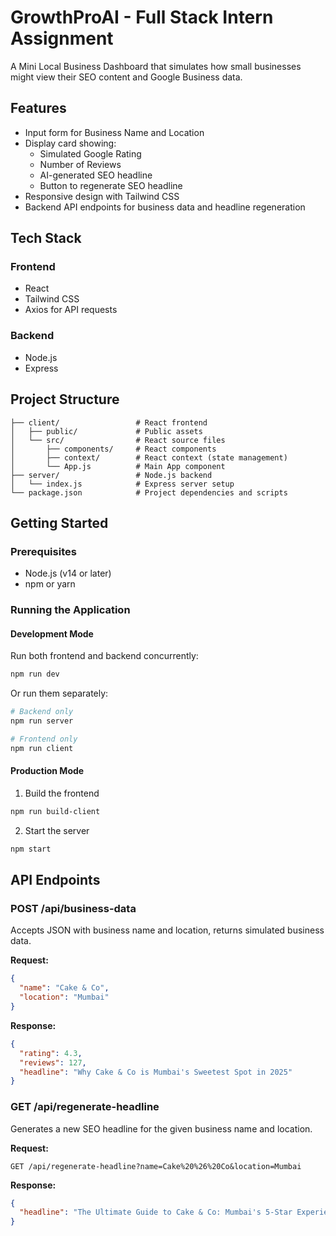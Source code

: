 # GrowthProAI - Full Stack Intern Assignment

A Mini Local Business Dashboard that simulates how small businesses might view their SEO content and Google Business data.

## Features

- Input form for Business Name and Location
- Display card showing:
  - Simulated Google Rating
  - Number of Reviews
  - AI-generated SEO headline
  - Button to regenerate SEO headline
- Responsive design with Tailwind CSS
- Backend API endpoints for business data and headline regeneration

## Tech Stack

### Frontend
- React
- Tailwind CSS
- Axios for API requests

### Backend
- Node.js
- Express

## Project Structure

```
├── client/                 # React frontend
│   ├── public/             # Public assets
│   └── src/                # React source files
│       ├── components/     # React components
│       ├── context/        # React context (state management)
│       └── App.js          # Main App component
├── server/                 # Node.js backend
│   └── index.js            # Express server setup
└── package.json            # Project dependencies and scripts
```

## Getting Started

### Prerequisites

- Node.js (v14 or later)
- npm or yarn



### Running the Application

#### Development Mode

Run both frontend and backend concurrently:

```bash
npm run dev
```

Or run them separately:

```bash
# Backend only
npm run server

# Frontend only
npm run client
```

#### Production Mode

1. Build the frontend

```bash
npm run build-client
```

2. Start the server

```bash
npm start
```

## API Endpoints

### POST /api/business-data

Accepts JSON with business name and location, returns simulated business data.

**Request:**
```json
{
  "name": "Cake & Co",
  "location": "Mumbai"
}
```

**Response:**
```json
{
  "rating": 4.3,
  "reviews": 127,
  "headline": "Why Cake & Co is Mumbai's Sweetest Spot in 2025"
}
```

### GET /api/regenerate-headline

Generates a new SEO headline for the given business name and location.

**Request:**
```
GET /api/regenerate-headline?name=Cake%20%26%20Co&location=Mumbai
```

**Response:**
```json
{
  "headline": "The Ultimate Guide to Cake & Co: Mumbai's 5-Star Experience"
}
```
